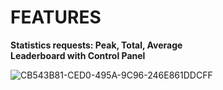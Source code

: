# FEATURES
**Statistics requests: Peak, Total, Average**</br>
**Leaderboard with Control Panel**

![CB543B81-CED0-495A-9C96-246E861DDCFF](https://i.imgur.com/8rkKA2M.jpg)
